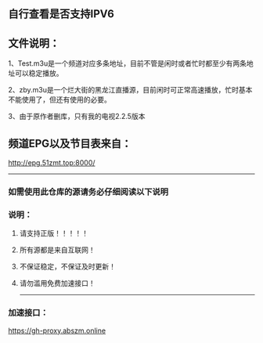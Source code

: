## 自行查看是否支持IPV6
## 文件说明：
   1、Test.m3u是一个频道对应多条地址，目前不管是闲时或者忙时都至少有两条地址可以稳定播放。
   
   2、zby.m3u是一个烂大街的黑龙江直播源，目前闲时可正常高速播放，忙时基本不能使用了，但还有使用的必要。

   3、由于原作者删库，只有我的电视2.2.5版本
## 频道EPG以及节目表来自：
http://epg.51zmt.top:8000/

   ------   ------   ------
   
### 如需使用此仓库的源请务必仔细阅读以下说明

### 说明：

1. 请支持正版！！！！！

2. 所有源都是来自互联网！

3. 不保证稳定，不保证及时更新！

4. 请勿滥用免费加速接口！

   ------    ------   ------

### 加速接口：
https://gh-proxy.abszm.online
